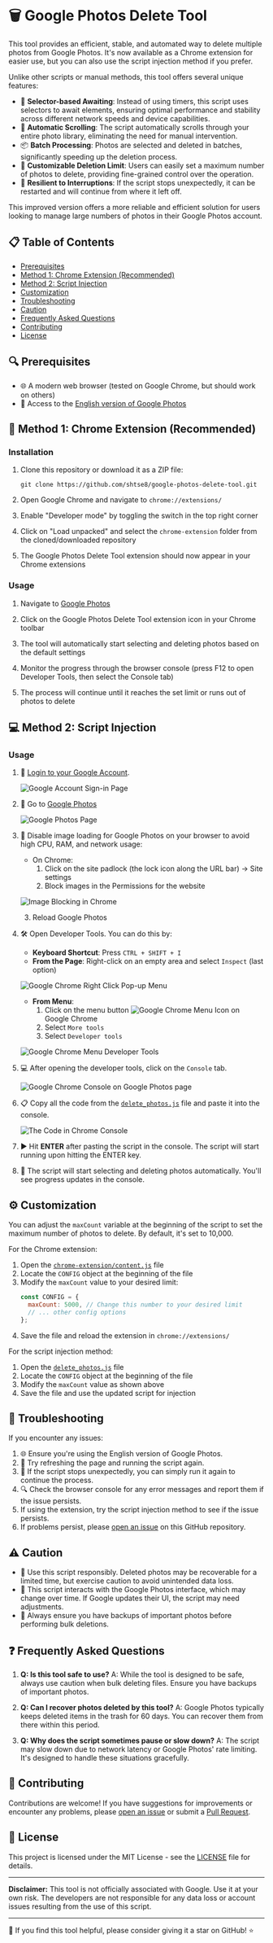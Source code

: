 # 🗑️ Google Photos Delete Tool

This tool provides an efficient, stable, and automated way to delete multiple photos from Google Photos. It's now available as a Chrome extension for easier use, but you can also use the script injection method if you prefer.

Unlike other scripts or manual methods, this tool offers several unique features:

- 🎯 **Selector-based Awaiting**: Instead of using timers, this script uses selectors to await elements, ensuring optimal performance and stability across different network speeds and device capabilities.
- 🔄 **Automatic Scrolling**: The script automatically scrolls through your entire photo library, eliminating the need for manual intervention.
- 📦 **Batch Processing**: Photos are selected and deleted in batches, significantly speeding up the deletion process.
- 🔢 **Customizable Deletion Limit**: Users can easily set a maximum number of photos to delete, providing fine-grained control over the operation.
- 💪 **Resilient to Interruptions**: If the script stops unexpectedly, it can be restarted and will continue from where it left off.

This improved version offers a more reliable and efficient solution for users looking to manage large numbers of photos in their Google Photos account.

## 📋 Table of Contents

- [Prerequisites](#prerequisites)
- [Method 1: Chrome Extension (Recommended)](#method-1-chrome-extension-recommended)
- [Method 2: Script Injection](#method-2-script-injection)
- [Customization](#customization)
- [Troubleshooting](#troubleshooting)
- [Caution](#caution)
- [Frequently Asked Questions](#frequently-asked-questions)
- [Contributing](#contributing)
- [License](#license)

## 🔍 Prerequisites

- 🌐 A modern web browser (tested on Google Chrome, but should work on others)
- 🔑 Access to the [English version of Google Photos](https://photos.google.com/?hl=en)

## 🚀 Method 1: Chrome Extension (Recommended)

### Installation

1. Clone this repository or download it as a ZIP file:
   ```
   git clone https://github.com/shtse8/google-photos-delete-tool.git
   ```

2. Open Google Chrome and navigate to `chrome://extensions/`

3. Enable "Developer mode" by toggling the switch in the top right corner

4. Click on "Load unpacked" and select the `chrome-extension` folder from the cloned/downloaded repository

5. The Google Photos Delete Tool extension should now appear in your Chrome extensions

### Usage

1. Navigate to [Google Photos](https://photos.google.com/?hl=en)

2. Click on the Google Photos Delete Tool extension icon in your Chrome toolbar

3. The tool will automatically start selecting and deleting photos based on the default settings

4. Monitor the progress through the browser console (press F12 to open Developer Tools, then select the Console tab)

5. The process will continue until it reaches the set limit or runs out of photos to delete

## 💻 Method 2: Script Injection

### Usage

1. 🔐 [Login to your Google Account](https://accounts.google.com/ServiceLogin).

   ![Google Account Sign-in Page](images/google-signin-page.jpg)

2. 📸 Go to [Google Photos](https://photos.google.com/?hl=en)

   ![Google Photos Page](images/google-photos-page.jpg)

3. 🚫 Disable image loading for Google Photos on your browser to avoid high CPU, RAM, and network usage:

   - On Chrome:
     1. Click on the site padlock (the lock icon along the URL bar) -> Site settings
     2. Block images in the Permissions for the website

   ![Image Blocking in Chrome](images/image_block.png)

   3. Reload Google Photos

4. 🛠️ Open Developer Tools. You can do this by:

   - **Keyboard Shortcut**: Press `CTRL + SHIFT + I`
   - **From the Page**: Right-click on an empty area and select `Inspect` (last option)

   ![Google Chrome Right Click Pop-up Menu](images/chrome-popup-menu.jpg)

   - **From Menu**: 
     1. Click on the menu button ![Google Chrome Menu Icon](images/chrome-menu-icon.jpg) on Google Chrome
     2. Select `More tools`
     3. Select `Developer tools`

   ![Google Chrome Menu Developer Tools](images/chrome-menu-popup.jpg)

5. 💻 After opening the developer tools, click on the `Console` tab.

   ![Google Chrome Console on Google Photos page](images/chrome-console.jpg)

6. 📋 Copy all the code from the [`delete_photos.js`](https://github.com/shtse8/google-photos-delete-tool/blob/main/delete_photos.js) file and paste it into the console.

   ![The Code in Chrome Console](images/code-in-console.jpg)

7. ▶️ Hit **ENTER** after pasting the script in the console. The script will start running upon hitting the ENTER key.

8. 🚀 The script will start selecting and deleting photos automatically. You'll see progress updates in the console.

## ⚙️ Customization

You can adjust the `maxCount` variable at the beginning of the script to set the maximum number of photos to delete. By default, it's set to 10,000.

For the Chrome extension:
1. Open the [`chrome-extension/content.js`](https://github.com/shtse8/google-photos-delete-tool/blob/main/chrome-extension/content.js) file
2. Locate the `CONFIG` object at the beginning of the file
3. Modify the `maxCount` value to your desired limit:
   ```javascript
   const CONFIG = {
     maxCount: 5000, // Change this number to your desired limit
     // ... other config options
   };
   ```
4. Save the file and reload the extension in `chrome://extensions/`

For the script injection method:
1. Open the [`delete_photos.js`](https://github.com/shtse8/google-photos-delete-tool/blob/main/delete_photos.js) file
2. Locate the `CONFIG` object at the beginning of the file
3. Modify the `maxCount` value as shown above
4. Save the file and use the updated script for injection

## 🔧 Troubleshooting

If you encounter any issues:

1. 🌐 Ensure you're using the English version of Google Photos.
2. 🔄 Try refreshing the page and running the script again.
3. 🔁 If the script stops unexpectedly, you can simply run it again to continue the process.
4. 🔍 Check the browser console for any error messages and report them if the issue persists.
5. If using the extension, try the script injection method to see if the issue persists.
6. If problems persist, please [open an issue](https://github.com/shtse8/google-photos-delete-tool/issues) on this GitHub repository.

## ⚠️ Caution

- 🛑 Use this script responsibly. Deleted photos may be recoverable for a limited time, but exercise caution to avoid unintended data loss.
- 🔄 This script interacts with the Google Photos interface, which may change over time. If Google updates their UI, the script may need adjustments.
- 💾 Always ensure you have backups of important photos before performing bulk deletions.

## ❓ Frequently Asked Questions

1. **Q: Is this tool safe to use?**
   A: While the tool is designed to be safe, always use caution when bulk deleting files. Ensure you have backups of important photos.

2. **Q: Can I recover photos deleted by this tool?**
   A: Google Photos typically keeps deleted items in the trash for 60 days. You can recover them from there within this period.

3. **Q: Why does the script sometimes pause or slow down?**
   A: The script may slow down due to network latency or Google Photos' rate limiting. It's designed to handle these situations gracefully.

## 🤝 Contributing

Contributions are welcome! If you have suggestions for improvements or encounter any problems, please [open an issue](https://github.com/shtse8/google-photos-delete-tool/issues) or submit a [Pull Request](https://github.com/shtse8/google-photos-delete-tool/pulls).

## 📄 License

This project is licensed under the MIT License - see the [LICENSE](https://github.com/shtse8/google-photos-delete-tool/blob/main/LICENSE) file for details.

---

**Disclaimer:** This tool is not officially associated with Google. Use it at your own risk. The developers are not responsible for any data loss or account issues resulting from the use of this script.

---

📌 If you find this tool helpful, please consider giving it a star on GitHub! ⭐
